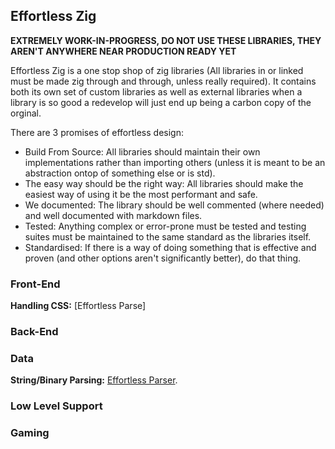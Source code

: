 ## Effortless Zig

**EXTREMELY WORK-IN-PROGRESS, DO NOT USE THESE LIBRARIES, THEY AREN'T ANYWHERE NEAR PRODUCTION READY YET**

Effortless Zig is a one stop shop of zig libraries (All libraries in or linked must be made zig through and through, unless really required). It contains both its own set of custom libraries as well as 
external libraries when a library is so good a redevelop will just end up being a carbon copy of the orginal.

There are 3 promises of effortless design:
- Build From Source: All libraries should maintain their own implementations rather than importing others (unless it is meant to be an abstraction ontop of something else or is std).
- The easy way should be the right way: All libraries should make the easiest way of using it be the most performant and safe.
- We documented: The library should be well commented (where needed) and well documented with markdown files.
- Tested: Anything complex or error-prone must be tested and testing suites must be maintained to the same standard as the libraries itself.
- Standardised: If there is a way of doing something that is effective and proven (and other options aren't significantly better), do that thing.

### Front-End

**Handling CSS:** [Effortless Parse]

### Back-End

### Data

**String/Binary Parsing:** [Effortless Parser](github.com/effortless-zig/effortless-parser).

### Low Level Support

### Gaming
